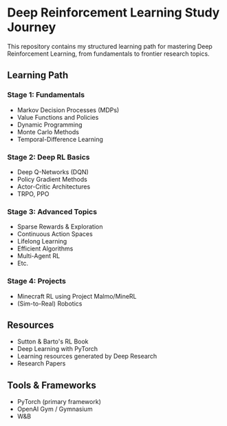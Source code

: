 # Deep Reinforcement Learning Study Journey

This repository contains my structured learning path for mastering Deep Reinforcement Learning, from fundamentals to frontier research topics.

## Learning Path

### Stage 1: Fundamentals
- Markov Decision Processes (MDPs)
- Value Functions and Policies
- Dynamic Programming
- Monte Carlo Methods
- Temporal-Difference Learning

### Stage 2: Deep RL Basics
- Deep Q-Networks (DQN)
- Policy Gradient Methods
- Actor-Critic Architectures
- TRPO, PPO

### Stage 3: Advanced Topics
- Sparse Rewards & Exploration
- Continuous Action Spaces
- Lifelong Learning
- Efficient Algorithms
- Multi-Agent RL
- Etc.

### Stage 4: Projects
- Minecraft RL using Project Malmo/MineRL
- (Sim-to-Real) Robotics

## Resources

- Sutton & Barto's RL Book
- Deep Learning with PyTorch
- Learning resources generated by Deep Research
- Research Papers

## Tools & Frameworks

- PyTorch (primary framework)
- OpenAI Gym / Gymnasium
- W&B
